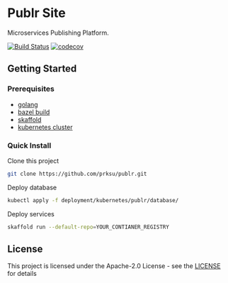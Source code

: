 # Publr Site

Microservices Publishing Platform.

[![Build Status](https://travis-ci.com/prksu/publr.svg?branch=master)](https://travis-ci.com/prksu/publr)
[![codecov](https://codecov.io/gh/prksu/publr/branch/master/graph/badge.svg)](https://codecov.io/gh/prksu/publr)

## Getting Started

### Prerequisites

- [golang](https://golang.org/doc/install)
- [bazel build](https://docs.bazel.build/versions/master/getting-started.html#installation)
- [skaffold](https://skaffold.dev/docs/getting-started/#installing-skaffold)
- [kubernetes cluster](https://kubernetes.io/docs/setup/)

### Quick Install

Clone this project

```bash
git clone https://github.com/prksu/publr.git
```

Deploy database

```bash
kubectl apply -f deployment/kubernetes/publr/database/
```

Deploy services

```bash
skaffold run --default-repo=YOUR_CONTIANER_REGISTRY
```

## License

This project is licensed under the Apache-2.0 License - see the [LICENSE](LICENSE) for details